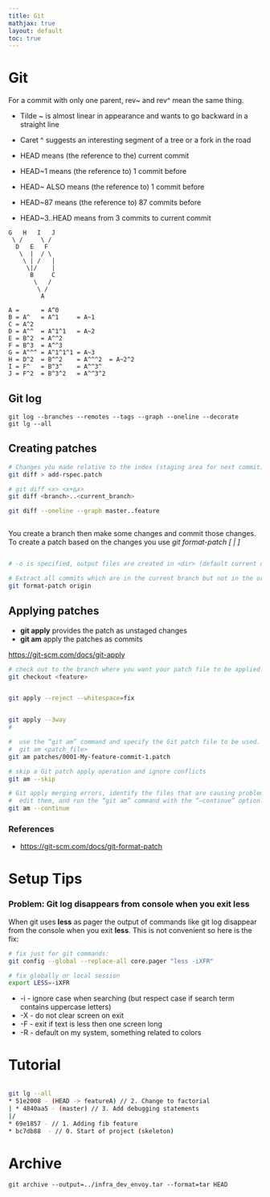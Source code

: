 ```yaml
---
title: Git
mathjax: true
layout: default
toc: true
---
```




# Git

For a commit with only one parent, rev~ and rev^ mean the same thing. 


* Tilde ~ is almost linear in appearance and wants to go backward in a straight line
* Caret ^ suggests an interesting segment of a tree or a fork in the road

* HEAD means (the reference to the) current commit
* HEAD~1 means (the reference to) 1 commit before
* HEAD~ ALSO means (the reference to) 1 commit before
* HEAD~87 means (the reference to) 87 commits before
* HEAD~3..HEAD means from 3 commits to current commit


```
G   H   I   J
 \ /     \ /
  D   E   F
   \  |  / \
    \ | /   |
     \|/    |
      B     C
       \   /
        \ /
         A

A =      = A^0
B = A^   = A^1     = A~1
C = A^2
D = A^^  = A^1^1   = A~2
E = B^2  = A^^2
F = B^3  = A^^3
G = A^^^ = A^1^1^1 = A~3
H = D^2  = B^^2    = A^^^2  = A~2^2
I = F^   = B^3^    = A^^3^
J = F^2  = B^3^2   = A^^3^2
```

## Git log


```
git log --branches --remotes --tags --graph --oneline --decorate
git lg --all
```


## Creating patches

```bash
# Changes you made relative to the index (staging area for next commit)
git diff > add-rspec.patch

# git diff <x> <x+∆x>
git diff <branch>..<current_branch>

git diff --oneline --graph master..feature



```


You create a branch then make some changes and commit those changes. To create
a patch based on the changes you use *git format-patch [ <since> | <revision range>]*
```bash

# -o is specified, output files are created in <dir> (default current dir)

# Extract all commits which are in the current branch but not in the origin branch:
git format-patch origin

```



## Applying patches

* **git apply** provides the patch as unstaged changes
* **git am** apply the patches as commits


https://git-scm.com/docs/git-apply

```bash
# check out to the branch where you want your patch file to be applied.
git checkout <feature>


git apply --reject --whitespace=fix


git apply --3way
# 

#  use the “git am” command and specify the Git patch file to be used.
#  git am <patch_file>
git am patches/0001-My-feature-commit-1.patch

# skip a Git patch apply operation and ignore conflicts
git am --skip

# Git apply merging errors, identify the files that are causing problems, 
#  edit them, and run the “git am” command with the “–continue” option.
git am --continue
```

### References

* https://git-scm.com/docs/git-format-patch


# Setup Tips

### Problem: Git log disappears from console when you exit less

When git uses **less** as pager the output of commands like git log disappear from the console when you exit **less**. This is not convenient so here is the fix:

``` bash
# fix just for git commands:
git config --global --replace-all core.pager "less -iXFR"

# fix globally or local session
export LESS=-iXFR
```

* -i - ignore case when searching (but respect case if search term contains uppercase letters)
* -X - do not clear screen on exit
* -F - exit if text is less then one screen long
* -R - default on my system, something related to colors




# Tutorial





```bash

git lg --all
* 51e2008 - (HEAD -> featureA) // 2. Change to factorial 
| * 4840aa5 - (master) // 3. Add debugging statements 
|/  
* 69e1857 - // 1. Adding fib feature 
* bc7db88  - // 0. Start of project (skeleton)

```


# Archive

```
git archive --output=../infra_dev_envoy.tar --format=tar HEAD
```
